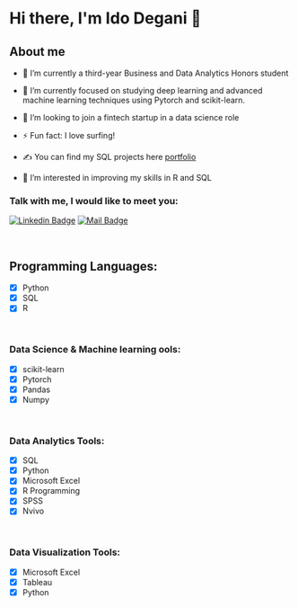 # Hi there, I'm Ido Degani 👋


## About me

- 🔭 I’m currently a third-year Business and Data Analytics Honors student
- 🌱 I’m currently focused on studying deep learning and advanced machine learning techniques using Pytorch and scikit-learn. 
- 👯 I’m looking to join a fintech startup in a data science role 
- ⚡ Fun fact: I love surfing! 


- ✍ You can find my SQL projects here [portfolio](https://github.com/kamararichards/SQL-Portfolio-Projects)
- 👀 I’m interested in improving my skills in R and SQL

### Talk with me, I would like to meet you:
[![Linkedin Badge](https://img.shields.io/badge/-IdoDegani-0e76a8?style=flat&labelColor=0e76a8&logo=linkedin&logoColor=white)](https://www.linkedin.com/in/ido-degani/)
[![Mail Badge](https://img.shields.io/badge/-idodegani10-c0392b?style=flat&labelColor=c0392b&logo=gmail&logoColor=white)](mailto:idodegani10@gmail.com)

<br />

## Programming Languages:
- [x] Python 
- [x] SQL
- [x] R

<br />

### Data Science & Machine learning ools:
- [x] scikit-learn
- [x] Pytorch
- [x] Pandas
- [x] Numpy

<br />

### Data Analytics Tools:
- [x] SQL
- [x] Python 
- [x] Microsoft Excel
- [x] R Programming
- [x] SPSS
- [x] Nvivo

<br />

### Data Visualization Tools:
- [x] Microsoft Excel
- [x] Tableau
- [x] Python 

<br />

